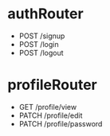 # authRouter
- POST /signup
- POST /login
- POST /logout

# profileRouter
- GET /profile/view
- PATCH /profile/edit
- PATCH /profile/password

  